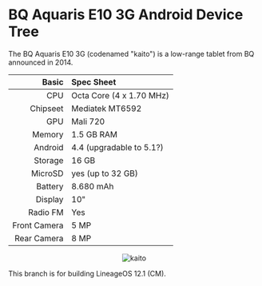# BQ Aquaris E10 3G Android Device Tree

The BQ Aquaris E10 3G (codenamed "kaito") is a low-range tablet from BQ announced in 2014.

Basic   | Spec Sheet
-------:|:--------------------------------------------------
CPU     | Octa Core (4 x 1.70 MHz)
Chipseet| Mediatek MT6592
GPU     | Mali 720
Memory  | 1.5 GB RAM
Android | 4.4 (upgradable to 5.1?)
Storage | 16 GB
MicroSD | yes (up to 32 GB)
Battery | 8.680 mAh
Display | 10"
Radio FM| Yes
Front Camera  | 5 MP
Rear Camera  | 8 MP

<p align="center">
  <img src="https://m.media-amazon.com/images/I/71CRxm64UwL._AC_SL1500_.jpg" alt="kaito"/>
</p>

This branch is for building LineageOS 12.1 (CM).